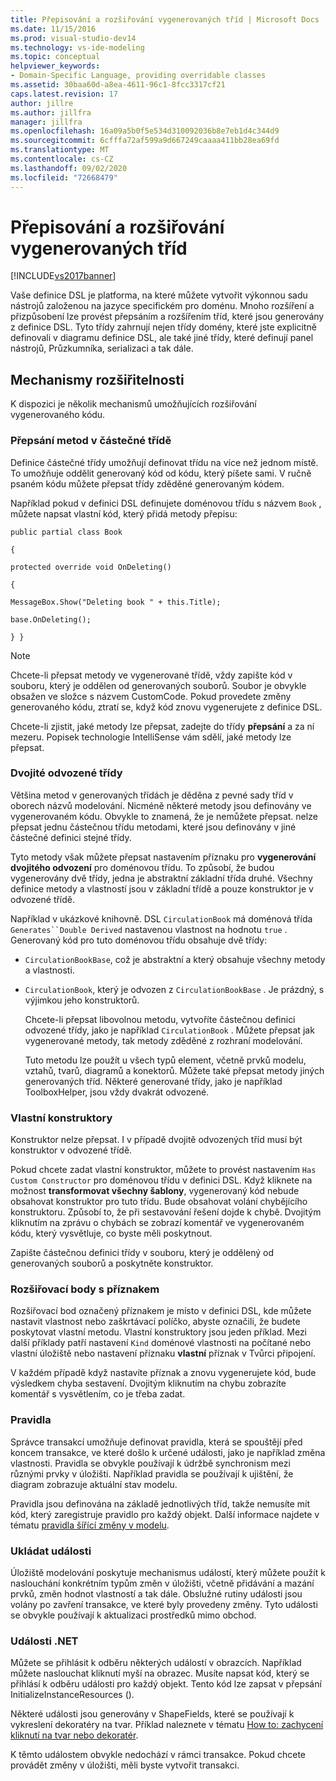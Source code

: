 ```yaml
---
title: Přepisování a rozšiřování vygenerovaných tříd | Microsoft Docs
ms.date: 11/15/2016
ms.prod: visual-studio-dev14
ms.technology: vs-ide-modeling
ms.topic: conceptual
helpviewer_keywords:
- Domain-Specific Language, providing overridable classes
ms.assetid: 30baa60d-a8ea-4611-96c1-8fcc3317cf21
caps.latest.revision: 17
author: jillre
ms.author: jillfra
manager: jillfra
ms.openlocfilehash: 16a09a5b0f5e534d310092036b8e7eb1d4c344d9
ms.sourcegitcommit: 6cfffa72af599a9d667249caaaa411bb28ea69fd
ms.translationtype: MT
ms.contentlocale: cs-CZ
ms.lasthandoff: 09/02/2020
ms.locfileid: "72668479"
---
```

# <a name="overriding-and-extending-the-generated-classes"></a>Přepisování a rozšiřování vygenerovaných tříd
[!INCLUDE[vs2017banner](../includes/vs2017banner.md)]

Vaše definice DSL je platforma, na které můžete vytvořit výkonnou sadu nástrojů založenou na jazyce specifickém pro doménu. Mnoho rozšíření a přizpůsobení lze provést přepsáním a rozšířením tříd, které jsou generovány z definice DSL. Tyto třídy zahrnují nejen třídy domény, které jste explicitně definovali v diagramu definice DSL, ale také jiné třídy, které definují panel nástrojů, Průzkumníka, serializaci a tak dále.

## <a name="extensibility-mechanisms"></a>Mechanismy rozšiřitelnosti
 K dispozici je několik mechanismů umožňujících rozšiřování vygenerovaného kódu.

### <a name="overriding-methods-in-a-partial-class"></a>Přepsání metod v částečné třídě
 Definice částečné třídy umožňují definovat třídu na více než jednom místě. To umožňuje oddělit generovaný kód od kódu, který píšete sami. V ručně psaném kódu můžete přepsat třídy zděděné generovaným kódem.

 Například pokud v definici DSL definujete doménovou třídu s názvem `Book` , můžete napsat vlastní kód, který přidá metody přepisu:

 `public partial class Book`

 `{`

 `protected override void OnDeleting()`

 `{`

 `MessageBox.Show("Deleting book " + this.Title);`

 `base.OnDeleting();`

 `} }`

> [!NOTE]
> Chcete-li přepsat metody ve vygenerované třídě, vždy zapište kód v souboru, který je oddělen od generovaných souborů. Soubor je obvykle obsažen ve složce s názvem CustomCode. Pokud provedete změny generovaného kódu, ztratí se, když kód znovu vygenerujete z definice DSL.

 Chcete-li zjistit, jaké metody lze přepsat, zadejte do třídy **přepsání** a za ní mezeru. Popisek technologie IntelliSense vám sdělí, jaké metody lze přepsat.

### <a name="double-derived-classes"></a>Dvojité odvozené třídy
 Většina metod v generovaných třídách je děděna z pevné sady tříd v oborech názvů modelování. Nicméně některé metody jsou definovány ve vygenerovaném kódu. Obvykle to znamená, že je nemůžete přepsat. nelze přepsat jednu částečnou třídu metodami, které jsou definovány v jiné částečné definici stejné třídy.

 Tyto metody však můžete přepsat nastavením příznaku pro **vygenerování dvojitého odvození** pro doménovou třídu. To způsobí, že budou vygenerovány dvě třídy, jedna je abstraktní základní třída druhé. Všechny definice metody a vlastností jsou v základní třídě a pouze konstruktor je v odvozené třídě.

 Například v ukázkové knihovně. DSL `CirculationBook` má doménová třída `Generates``Double Derived` nastavenou vlastnost na hodnotu `true` . Generovaný kód pro tuto doménovou třídu obsahuje dvě třídy:

- `CirculationBookBase`, což je abstraktní a který obsahuje všechny metody a vlastnosti.

- `CirculationBook`, který je odvozen z `CirculationBookBase` . Je prázdný, s výjimkou jeho konstruktorů.

  Chcete-li přepsat libovolnou metodu, vytvoříte částečnou definici odvozené třídy, jako je například `CirculationBook` . Můžete přepsat jak vygenerované metody, tak metody zděděné z rozhraní modelování.

  Tuto metodu lze použít u všech typů element, včetně prvků modelu, vztahů, tvarů, diagramů a konektorů. Můžete také přepsat metody jiných generovaných tříd. Některé generované třídy, jako je například ToolboxHelper, jsou vždy dvakrát odvozené.

### <a name="custom-constructors"></a>Vlastní konstruktory
 Konstruktor nelze přepsat. I v případě dvojitě odvozených tříd musí být konstruktor v odvozené třídě.

 Pokud chcete zadat vlastní konstruktor, můžete to provést nastavením `Has Custom Constructor` pro doménovou třídu v definici DSL. Když kliknete na možnost **transformovat všechny šablony**, vygenerovaný kód nebude obsahovat konstruktor pro tuto třídu. Bude obsahovat volání chybějícího konstruktoru. Způsobí to, že při sestavování řešení dojde k chybě. Dvojitým kliknutím na zprávu o chybách se zobrazí komentář ve vygenerovaném kódu, který vysvětluje, co byste měli poskytnout.

 Zapište částečnou definici třídy v souboru, který je oddělený od generovaných souborů a poskytněte konstruktor.

### <a name="flagged-extension-points"></a>Rozšiřovací body s příznakem
 Rozšiřovací bod označený příznakem je místo v definici DSL, kde můžete nastavit vlastnost nebo zaškrtávací políčko, abyste označili, že budete poskytovat vlastní metodu. Vlastní konstruktory jsou jeden příklad. Mezi další příklady patří nastavení `Kind` doménové vlastnosti na počítané nebo vlastní úložiště nebo nastavení příznaku **vlastní** příznak v Tvůrci připojení.

 V každém případě když nastavíte příznak a znovu vygenerujete kód, bude výsledkem chyba sestavení. Dvojitým kliknutím na chybu zobrazíte komentář s vysvětlením, co je třeba zadat.

### <a name="rules"></a>Pravidla
 Správce transakcí umožňuje definovat pravidla, která se spouštějí před koncem transakce, ve které došlo k určené události, jako je například změna vlastnosti. Pravidla se obvykle používají k údržbě synchronism mezi různými prvky v úložišti. Například pravidla se používají k ujištění, že diagram zobrazuje aktuální stav modelu.

 Pravidla jsou definována na základě jednotlivých tříd, takže nemusíte mít kód, který zaregistruje pravidlo pro každý objekt. Další informace najdete v tématu [pravidla šířící změny v modelu](../modeling/rules-propagate-changes-within-the-model.md).

### <a name="store-events"></a>Ukládat události
 Úložiště modelování poskytuje mechanismus událostí, který můžete použít k naslouchání konkrétním typům změn v úložišti, včetně přidávání a mazání prvků, změn hodnot vlastností a tak dále. Obslužné rutiny události jsou volány po zavření transakce, ve které byly provedeny změny. Tyto události se obvykle používají k aktualizaci prostředků mimo obchod.

### <a name="net-events"></a>Události .NET
 Můžete se přihlásit k odběru některých událostí v obrazcích. Například můžete naslouchat kliknutí myší na obrazec. Musíte napsat kód, který se přihlásí k odběru události pro každý objekt. Tento kód lze zapsat v přepsání InitializeInstanceResources ().

 Některé události jsou generovány v ShapeFields, které se používají k vykreslení dekoratéry na tvar. Příklad naleznete v tématu [How to: zachycení kliknutí na tvar nebo dekoratér](../modeling/how-to-intercept-a-click-on-a-shape-or-decorator.md).

 K těmto událostem obvykle nedochází v rámci transakce. Pokud chcete provádět změny v úložišti, měli byste vytvořit transakci.
